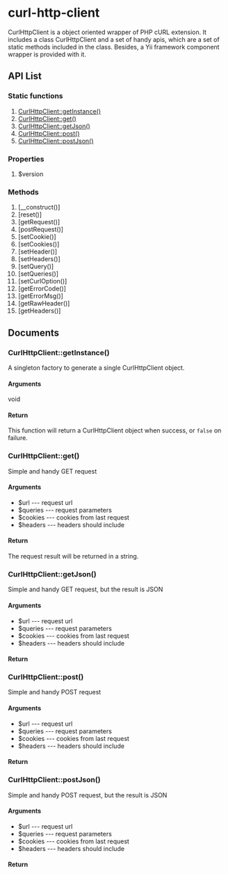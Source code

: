 # curl-http-client


CurlHttpClient is a object oriented wrapper of PHP cURL extension. It includes
a class CurlHttpClient and a set of handy apis, which are a set of static methods included in the class. Besides, a Yii framework component wrapper is provided with it.

## API List

### Static functions

1. [CurlHttpClient::getInstance()](#curlhttpclientgetinstance)
2. [CurlHttpClient::get()](#curlhttpclientget)
3. [CurlHttpClient::getJson()](#curlhttpclientgetjson)
4. [CurlHttpClient::post()](#curlhttpclientpost)
5. [CurlHttpClient::postJson()](#curlhttpclientpostjson)

### Properties

1. $version

### Methods

1. [__construct()]
2. [reset()]
3. [getRequest()]
4. [postRequest()]
5. [setCookie()]
6. [setCookies()]
7. [setHeader()]
8. [setHeaders()]
9. [setQuery()]
10. [setQueries()]
11. [setCurlOption()]
12. [getErrorCode()]
13. [getErrorMsg()]
14. [getRawHeader()]
15. [getHeaders()]

## Documents

### CurlHttpClient::getInstance()

A singleton factory to generate a single CurlHttpClient object.

#### Arguments

void

#### Return

This function will return a CurlHttpClient object when success, or `false` on failure.

### CurlHttpClient::get()

Simple and handy GET request

#### Arguments

* $url --- request url
* $queries --- request parameters
* $cookies --- cookies from last request
* $headers --- headers should include

#### Return

The request result will be returned in a string.


### CurlHttpClient::getJson()

Simple and handy GET request, but the result is JSON

#### Arguments

* $url --- request url
* $queries --- request parameters
* $cookies --- cookies from last request
* $headers --- headers should include

#### Return

### CurlHttpClient::post()

Simple and handy POST request

#### Arguments

* $url --- request url
* $queries --- request parameters
* $cookies --- cookies from last request
* $headers --- headers should include

#### Return

### CurlHttpClient::postJson()

Simple and handy POST request, but the result is JSON

#### Arguments

* $url --- request url
* $queries --- request parameters
* $cookies --- cookies from last request
* $headers --- headers should include

#### Return
